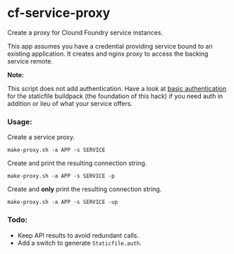 # cf-service-proxy
Create a proxy for Clound Foundry service instances.

This app assumes you have a credential providing service bound to an existing application. It creates and nginx proxy to access the backing service remote.

**Note:**

This script does not add authentication. Have a look at [basic authentication](https://github.com/cloudfoundry/staticfile-buildpack#basic-authentication) for the staticfile buildpack (the foundation of this hack) if you need auth in addition or lieu of what your service offers.

### Usage:

Create a service proxy.

    make-proxy.sh -a APP -s SERVICE

Create and print the resulting connection string.

    make-proxy.sh -a APP -s SERVICE -p

Create and **only** print the resulting connection string.

    make-proxy.sh -a APP -s SERVICE -up

### Todo:

- Keep API results to avoid redundant calls.
- Add a switch to generate `Staticfile.auth`.
